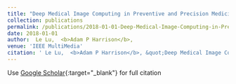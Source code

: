 ```yaml
---
title: "Deep Medical Image Computing in Preventive and Precision Medicine"
collection: publications
permalink: /publications/2018-01-01-Deep-Medical-Image-Computing-in-Preventive-and-Precision-Medicine
date: 2018-01-01
author:  Le Lu,  <b>Adam P Harrison</b>, 
venue: 'IEEE MultiMedia'
citation: ' Le Lu,  <b>Adam P Harrison</b>, &quot;Deep Medical Image Computing in Preventive and Precision Medicine.&quot; <i>IEEE MultiMedia</i>, 2018.'
---
```

Use [Google Scholar](https://scholar.google.com/scholar?q=Deep+Medical+Image+Computing+in+Preventive+and+Precision+Medicine){:target="_blank"} for full citation